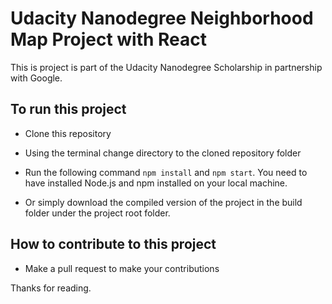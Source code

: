 # Udacity Nanodegree Neighborhood Map Project with React

This is project is part of the Udacity Nanodegree Scholarship in partnership with Google.

## To run this project

- Clone this repository

- Using the terminal change directory to the cloned repository folder

- Run the following command `npm install` and `npm start`. You need to have installed Node.js and npm installed on your local machine.

- Or simply download the compiled version of the project in the build folder under the project root folder.

## How to contribute to this project

- Make a pull request to make your contributions

Thanks for reading.
